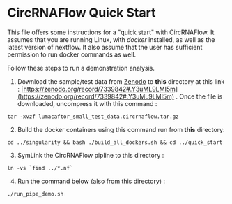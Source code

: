 # CircRNAFlow Quick Start

This file offers some instructions for a "quick start" with CircRNAFlow.  It assumes that you are running Linux, with *docker* installed, as well as the latest version of nextflow.  It also assume that the user has sufficient permission to run docker commands as well.

Follow these steps to run a demonstration analysis.

1. Download the sample/test data from [Zenodo](https://zenodo.org/) to **this** directory at this link : [https://zenodo.org/record/7339842#.Y3uML9LMI5m](https://zenodo.org/record/7339842#.Y3uML9LMI5m) .  Once the file is downloaded, uncompress it with this command :
```
tar -xvzf lumacaftor_small_test_data.circrnaflow.tar.gz
```
2. Build the docker containers using this command run from **this** directory: 

```
cd ../singularity && bash ./build_all_dockers.sh && cd ../quick_start
```
3. SymLink the CircRNAFlow pipline to this directory :
```
ln -vs `find ../*.nf`
```
4. Run the command below (also from this directory) :

```
./run_pipe_demo.sh

